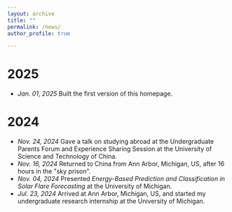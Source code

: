 ```yaml
---
layout: archive
title: ""
permalink: /news/
author_profile: true

---
```


2025
======
* *Jan. 01, 2025* Built the first version of this homepage.

2024
======
* *Nov. 24, 2024* Gave a talk on studying abroad at the Undergraduate Parents Forum and Experience Sharing Session at the University of Science and Technology of China.
* *Nov. 16, 2024* Returned to China from Ann Arbor, Michigan, US, after 16 hours in the "sky prison".
* *Nov. 04, 2024* Presented *Energy-Based Prediction and Classification in Solar Flare Forecasting* at the University of Michigan.
* *Jul. 23, 2024* Arrived at Ann Arbor, Michigan, US, and started my undergraduate research internship at the University of Michigan.
